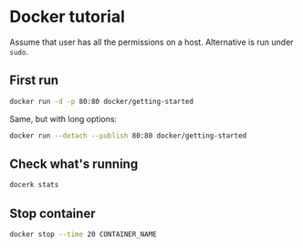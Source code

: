 # Docker tutorial

Assume that user has all the permissions on a host.
Alternative is run under `sudo`.


## First run

```bash
docker run -d -p 80:80 docker/getting-started
```

Same, but with long options:
```bash
docker run --detach --publish 80:80 docker/getting-started
```

## Check what's running

```bash
docerk stats
```

## Stop container

```bash
docker stop --time 20 CONTAINER_NAME
```


